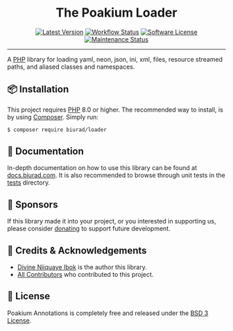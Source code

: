 <div align="center">

# The Poakium Loader

[![Latest Version](https://img.shields.io/packagist/v/biurad/loader?include_prereleases&label=Latest&style=flat-square)](https://packagist.org/packages/biurad/loader)
[![Workflow Status](https://img.shields.io/github/actions/workflow/status/biurad/poakium/ci.yml?branch=master&label=Workflow&style=flat-square)](https://github.com/biurad/poakium/actions?query=workflow)
[![Software License](https://img.shields.io/badge/License-BSD--3-brightgreen.svg?&label=Poakium&style=flat-square)](LICENSE)
[![Maintenance Status](https://img.shields.io/maintenance/yes/2023?label=Maintained&style=flat-square)](https://github.com/biurad/poakium)

</div>

---

A [PHP][1] library for loading yaml, neon, json, ini, xml, files, resource streamed paths, and aliased classes and namespaces.

## 📦 Installation

This project requires [PHP][1] 8.0 or higher. The recommended way to install, is by using [Composer][2]. Simply run:

```bash
$ composer require biurad/loader
```

## 📓 Documentation

In-depth documentation on how to use this library can be found at [docs.biurad.com][3]. It is also recommended to browse through unit tests in the [tests](./tests/) directory.

## 🙌 Sponsors

If this library made it into your project, or you interested in supporting us, please consider [donating][4] to support future development.

## 👥 Credits & Acknowledgements

- [Divine Niiquaye Ibok][5] is the author this library.
- [All Contributors][6] who contributed to this project.

## 📄 License

Poakium Annotations is completely free and released under the [BSD 3 License](LICENSE).

[1]: https://php.net
[2]: https://getcomposer.org
[3]: https://docs.biurad.com/poakium/loader
[4]: https://biurad.com/sponsor
[5]: https://github.com/divineniiquaye
[6]: https://github.com/biurad/php-loader/contributors
